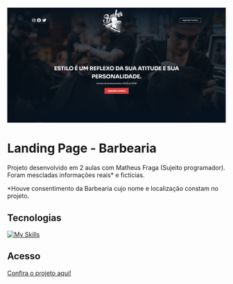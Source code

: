 <p align="center">
  <img src="assets/site_preview.png" alt="Landing-page-barbearia">
</p>

# Landing Page - Barbearia

Projeto desenvolvido em 2 aulas com Matheus Fraga (Sujeito programador). Foram mescladas informações reais* e fictícias.

*Houve consentimento da Barbearia cujo nome e localização constam no projeto.

## Tecnologias

[![My Skills](https://skillicons.dev/icons?i=html,css,sass,js)](https://skillicons.dev)

## Acesso

<a href="https://landing-page-barbearia-anthonnys-projects.vercel.app/" target="_blank">Confira o projeto aqui!</a>